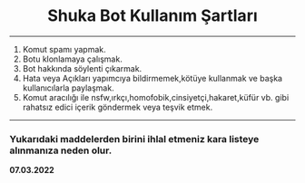 <h1 align="center">Shuka Bot Kullanım Şartları</h1>

<hr></hr>

1. Komut spamı yapmak.
2. Botu klonlamaya çalışmak.
3. Bot hakkında söylenti çıkarmak.
4. Hata veya Açıkları yapımcıya bildirmemek,kötüye kullanmak ve başka kullanıcılarla paylaşmak.
5. Komut aracılığı ile nsfw,ırkçı,homofobik,cinsiyetçi,hakaret,küfür vb. gibi rahatsız edici içerik göndermek veya teşvik etmek.

<hr></hr>

<h3>Yukarıdaki maddelerden birini ihlal etmeniz kara listeye alınmanıza neden olur.</h3>

<b>07.03.2022</b>
